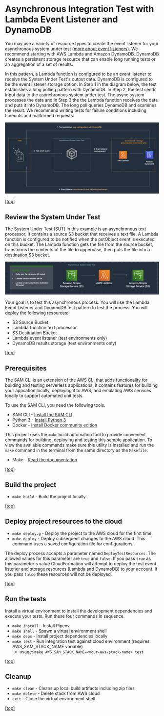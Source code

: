 # Asynchronous Integration Test with Lambda Event Listener and DynamoDB
You may use a variety of resource types to create the event listener for your asynchronous system under test ([more about event listeners](../../README.md)). We recommend starting with AWS Lambda and Amazon DynamoDB. DynamoDB creates a persistent storage resource that can enable long running tests or an aggregation of a set of results.

In this pattern, a Lambda function is configured to be an event listener to receive the System Under Test's output data. DynamoDB is configured to be the event listener storage option. In Step 1 in the diagram below, the test establishes a long polling pattern with DynamoDB. In Step 2, the test sends input data to the asynchronous system under test. The async system processes the data and in Step 3 the the Lambda function receives the data and puts it into DynamoDB. The long poll queries DynamoDB and examines the result. We recommend writing tests for failure conditions including timeouts and malformed requests.

![AWS Lambda and AmazonDynamoDB](../img/lambda-dynamo.png)

[[top]](#asynchronous-integration-test-with-lambda-event-listener-and-dynamodb)

## Review the System Under Test

The System Under Test (SUT) in this example is an asynchronous text processor. It contains a source S3 bucket that receives a text file. A Lambda function is configured to be notified when the putObject event is executed on this bucket. The Lambda function gets the file from the source bucket, transforms the contents of the file to uppercase, then puts the file into a destination S3 bucket.

![S3 to Lambda to S3](../img/s3-lambda-s3.png)

Your goal is to test this asynchronous process. You will use the Lambda Event Listener and DynamoDB test pattern to test the process. You will deploy the following resources:

* S3 Source Bucket
* Lambda function text processor
* S3 Destination Bucket
* Lambda event listener (test environments only)
* DynamoDB results storage (test environments only)

[[top]](#asynchronous-integration-test-with-lambda-event-listener-and-dynamodb)

## Prerequisites
The SAM CLI is an extension of the AWS CLI that adds functionality for building and testing serverless applications. It contains features for building your appcation locally, deploying it to AWS, and emulating AWS services locally to support automated unit tests.  

To use the SAM CLI, you need the following tools.

- SAM CLI - [Install the SAM CLI](https://docs.aws.amazon.com/serverless-application-model/latest/developerguide/serverless-sam-cli-install.html)
- Python 3 - [Install Python 3](https://www.python.org/downloads/)
- Docker - [Install Docker community edition](https://hub.docker.com/search/?type=edition&offering=community)

This project uses the `make` build automation tool to provide convenient commands for building, deploying and testing this sample application. To view the available commands make sure this utility is installed and run the `make` command in the terminal from the same directory as the `Makefile`.

- Make - [Read the documentation](https://www.gnu.org/software/make/manual/html_node/index.html)

[[top]](#asynchronous-integration-test-with-lambda-event-listener-and-dynamodb)

## Build the project

- `make build` - Build the project locally.

[[top]](#asynchronous-integration-test-with-lambda-event-listener-and-dynamodb)

## Deploy project resources to the cloud

- `make deploy.g` -  Deploy the project to the AWS cloud for the first time.
- `make deploy`   -  Deploy subsequent changes to the AWS cloud. This command uses a saved configuration file for configurations.

The deploy process accepts a parameter named `DeployTestResources`. The allowed values for this parameter are `true` and `false`. 
If you pass `true` as this parameter's value CloudFormation will attempt to deploy the test event listener and storage resources
(Lambda and DynamoDB) to your account. If you pass `false` these resources will not be deployed.    

[[top]](#asynchronous-integration-test-with-lambda-event-listener-and-dynamodb)

## Run the tests
Install a virtual environment to install the development dependencies and execute your tests.
Run these four commands in sequence.   

- `make install` - Install Pipenv
- `make shell`   - Spawn a virtual environment shell
- `make deps`    - Install project dependencies locally
- `make test`    - Run integration test against cloud environment (requires AWS_SAM_STACK_NAME variable)
    -  usage: `make AWS_SAM_STACK_NAME=<your-aws-stack-name> test`                 

[[top]](#asynchronous-integration-test-with-lambda-event-listener-and-dynamodb)

## Cleanup
- `make clean`  - Cleans up local build artifacts including zip files
- `make delete` - Delete stack from AWS cloud
- `exit`        - Close the virtual environment shell

[[top]](#asynchronous-integration-test-with-lambda-event-listener-and-dynamodb)